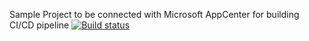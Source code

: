 Sample Project to be connected with Microsoft AppCenter for building CI/CD pipeline
[![Build status](https://build.appcenter.ms/v0.1/apps/87af2113-85fc-4263-a06a-431717e2e080/branches/dev/badge)](https://appcenter.ms)